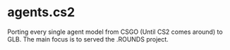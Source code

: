 # agents.cs2
Porting every single agent model from CSGO (Until CS2 comes around) to GLB. The main focus is to served the .ROUNDS project.
